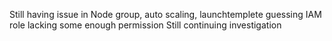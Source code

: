Still having issue in Node group, auto scaling, launchtemplete
guessing IAM role lacking some enough permission
Still continuing investigation